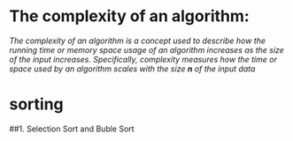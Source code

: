 # The complexity of an algorithm:
*The complexity of an algorithm is a concept used to describe how the running time or memory space usage of an algorithm increases as the size of the input increases.*
*Specifically, complexity measures how the time or space used by an algorithm scales with the size **n** of the input data*

# sorting
##1. Selection Sort and Buble Sort
